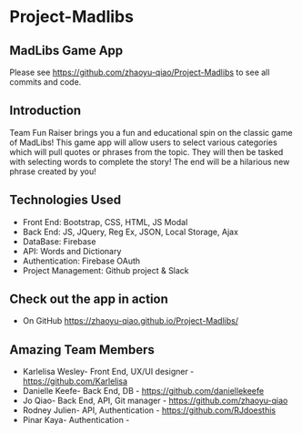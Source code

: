 # Project-Madlibs
## MadLibs Game App

Please see https://github.com/zhaoyu-qiao/Project-Madlibs to see all commits and code.

## Introduction

Team Fun Raiser brings you a fun and educational spin on the classic game of MadLibs!
This game app will allow users to select various categories which will pull quotes or phrases from the topic. They will then be tasked with selecting words to complete the story! The end will be a hilarious new phrase created by you! 

## Technologies Used

- Front End: Bootstrap, CSS, HTML, JS Modal
- Back End: JS, JQuery, Reg Ex, JSON, Local Storage, Ajax
- DataBase: Firebase
- API: Words and Dictionary
- Authentication: Firebase OAuth
- Project Management: Github project & Slack

## Check out the app in action

- On GitHub
  https://zhaoyu-qiao.github.io/Project-Madlibs/


## Amazing Team Members

- Karlelisa Wesley- Front End, UX/UI designer - https://github.com/Karlelisa
- Danielle Keefe- Back End, DB - https://github.com/daniellekeefe
- Jo Qiao- Back End, API, Git manager - https://github.com/zhaoyu-qiao
- Rodney Julien- API, Authentication - https://github.com/RJdoesthis
- Pinar Kaya- Authentication -
